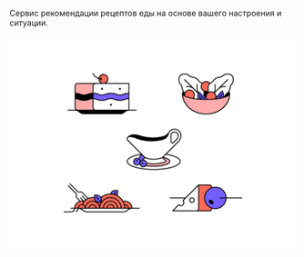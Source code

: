 Сервис рекомендации рецептов еды на основе вашего настроения и ситуации.


![food service](/src/food_recommend/static/images/food.jpg "Food is life")